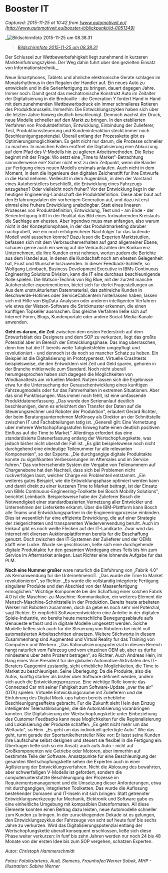 # Booster IT

_Captured: 2015-11-25 at 10:42 from [www.automotiveit.eu](http://www.automotiveit.eu/booster-it/blickpunkt/id-0051349)_

_![Bildschirmfoto 2015-11-25 um 08.38.31](http://www.automotiveit.eu/wp-content/uploads/2015/11/Bildschirmfoto-2015-11-25-um-08.38.31.png)

> _[Bildschirmfoto 2015-11-25 um 08.38.31](http://www.automotiveit.eu/wp-content/uploads/2015/11/Bildschirmfoto-2015-11-25-um-08.38.31.png)_

Der Schlussel zur Wettbewerbsfahigkeit liegt zunehmend in kurzeren Markteinfuhrungszyklen. Der Weg dahin fuhrt uber den gezielten Einsatz von Informationstechnik._

Neue Smartphones, Tablets und ahnliche elektronische Gerate schlagen im Monatsrhythmus in den Regalen der Handler auf. Ein neues Auto zu entwickeln und in die Serienfertigung zu bringen, dauert dagegen Jahre. Immer noch. Damit gerat das mechatronische Konstrukt Auto im Zeitalter der Digitalisierung in die Bredouille - die Generation Y fordert Hand in Hand mit dem zunehmenden Wettbewerbsdruck ein immer schnelleres Rotieren des Produktkarussells. Immerhin: Die Entwicklungszyklen haben sich uber die letzten Jahre hinweg deutlich beschleunigt. Dennoch wachst der Druck, neue Modelle schneller auf den Markt zu bringen. In den etablierten Verfahren von Produktdefinition, Entwicklung, Einbindung der Zulieferer, Test, Produktionssteuerung und Kundeninteraktion steckt immer noch Beschleunigungspotenzial. Überall entlang der Prozesskette gibt es Optimierungsmoglichkeiten. Es geht nicht nur darum, die Prozesse schneller zu machen. In manchen Fallen eroffnet die Digitalisierung eine Abkurzung auf dem Pfad des V-Modells hin zu agileren Arbeitsmethoden. Die Reise beginnt mit der Frage: Wo setzt eine „Time to Market"-Betrachtung sinnvollerweise ein? Sicher nicht erst zu dem Zeitpunkt, wenn die Bander zur Fertigung eines neuen Modells erstmals anlaufen. Auch nicht in dem Moment, in dem die Ingenieure den digitalen Zeichenstift fur ihre Entwurfe in die Hand nehmen. Vielleicht in dem Augenblick, in dem der Vorstand eines Autoherstellers beschließt, die Entwicklung eines Fahrzeugs anzugehen? Oder vielleicht noch fruher? Vor der Entwicklung liegt in der heutigen Engineering-Landschaft die Produktdefinition. Diese aber baut auf den Erfahrungsdaten der vorherigen Generation auf, und dazu ist erst einmal eine fruhere Entwicklung unabdingbar. Statt eines linearen Prozesses von Produktdefinition, Entwicklung, Test und - am Ende - der Serienfertigung trifft in der Realitat das Bild eines fortwahrenden Kreislaufs die Sachlage am ehesten. Aber irgendwo muss man anfangen, also warum nicht in der Konzeptionsphase, in der das Produktmarketing daruber nachgrubelt, wie ein noch erfolgreicherer Nachfolger fur das laufende Modell wohl aussehen konnte? Dazu lesen die Experten Marktstudien, befassen sich mit dem Verbraucherverhalten auf ganz allgemeiner Ebene, schauen gerne auch ein wenig auf die Verkaufszahlen der Konkurrenz. Unternehmen, die ihre Kunden ernst nehmen, werten zudem die Berichte aus dem Handel aus, in denen die Kundschaft noch am ehesten Gelegenheit hat, Frust und Wunsche loszuwerden. In dieser Feedback-Schleife, so Wolfgang Leimbach, Business Development Executive in IBMs Continuous Engineering Solutions Division, kann die IT eine durchaus beschleunigende Rolle spielen. Die Watson-Technik von Big Blue, mit der zurzeit manche Autohersteller experimentieren, bietet sich fur derlei Fragestellungen an. Aus dem unstrukturierten Datenmaterial, das zahlreiche Kunden in Beschwerde-Hotlines oder ServiceCallcentern hinterlassen haben, lassen sich mit Hilfe von BigData-Analysen oder anderen intelligenten Verfahren wie etwa der Watson-Software die Strickmuster erkennen, die einen kunftigen Topseller ausmachen. Das gleiche Verfahren ließe sich auf Internet-Foren, Blogs, Kundenportale oder andere Social-Media-Kanale anwenden.

**Geht es darum, die Zeit** zwischen dem ersten Federstrich auf dem Entwurfsblatt des Designers und dem SOP zu verkurzen, liegt das großte Potenzial aber im Bereich der Entwicklungsphase. Das mag uberraschen, denn hier hat die IT bereits weite Tatigkeitsfelder umgepflugt und revolutioniert - und dennoch ist da noch so mancher Schatz zu heben. Ein Beispiel ist die Digitalisierung im Prototypentest. Virtuelle Crashtests beispielsweise, die den Entwicklern viel Zeit und Geld sparen, gehoren in der Branche mittlerweile zum Standard. Noch nicht uberall herumgesprochen haben sich dagegen die Moglichkeiten von Windkanaltests am virtuellen Modell. Nutzen lassen sich die Ergebnisse etwa fur die Untersuchung der Gerauschentwicklung eines kunftigen Fahrzeugmodells oder fur das Fahrverhalten in extremen Situationen. Aber das sind Punktlosungen. Was immer noch fehlt, ist eine umfassende Produktdatenerfassung. „Das wurde den Serienanlauf deutlich beschleunigen, denn es erleichtert den Transfer der Daten auf die Steuerungsrechner und Roboter der Produktion", erlautert Gerard Richter, der beim Beratungsunternehmen McKinsey als Direktor an der Schnittstelle zwischen IT und Fachabteilungen tatig ist. „Generell gilt: Eine Vernetzung uber mehrere Wertschopfungsstufen hinweg hatte einen deutlich positiven Einfluss auf die Time to Market." Allerdings erfordert das eine standardisierte Datenerfassung entlang der Wertschopfungskette, was jedoch bisher nicht uberall der Fall ist. „Es gibt beispielsweise noch nicht durchgehend eine eindeutige Teilenummer fur alle relevanten Komponenten", so der Experte. „Die durchgangige digitale Produktakte konnte zu signifikanten Verbesserungen im Aftersales und im Service fuhren." Das vorherrschende System der Vergabe von Teilenummern auf Chargenebene hat den Nachteil, dass sich bei Problemen nicht ruckverfolgen lasst, welcher Charge ein Problemteil entstammt. „Ein weiteres gutes Beispiel, wie die Entwicklungsphase optimiert werden kann und damit direkt zu einer kurzeren Time to Market beitragt, ist der Einsatz von IBMs Continuous-Engineering-Toolkette bei Bosch Mobility Solutions", berichtet Leimbach. Beispielsweise habe der Zulieferer Bosch die Notwendigkeit einer standardbasierten Vernetzung aller Entwickler und Unternehmen der Lieferkette erkannt. Über die IBM-Plattform kann Bosch alle Teams und Entwicklungspartner in die Engineeringprozesse einbinden. Dies ist wesentlich fur eine effiziente Entwicklung, die auf einer Strategie der zielgerichteten und transparenten Wiederverwendung beruht. Auch im Einkauf gibt es noch weiße Flecken auf der IT-Landkarte. Zwar wird das Internet mit diversen Auktionsplattformen bereits fur die Beschaffung genutzt. Doch zwischen den IT-Systemen der Zulieferer und der OEMs klafft eine Lucke. Wurde sie geschlossen, ließe sich eine durchgehende digitale Produktakte fur den gesamten Werdegang eines Teils bis hin zum Service im Aftermarket anlegen. Laut Richter eine lohnende Aufgabe fur das PLM.

**Noch eine Nummer großer** ware naturlich die Einfuhrung von „Fabrik 4.0" als Kernanwendung fur die UnternehmensIT. „Das wurde die Time to Market revolutionieren", so Richter. „Es wurde die vollstandig integrierte Fertigung singularer Produkte und den Abschied von der Massenfertigung ermoglichen." Wichtige Komponente bei der Schaffung einer solchen Fabrik 4.0 ist die Maschine-zu-Maschine-Kommunikation, ein weiteres Element die Mensch-Maschine-Schnittstelle in der Produktion. Bereits heute arbeiteten Werker mit Robotern zusammen, doch da gebe es noch sehr viel Potenzial, sagt Richter. Er empfiehlt Softwareentwicklern eine Anleihe in der digitalen Spiele-Industrie, wo bereits heute menschliche Bewegungsablaufe aufs Genaueste erfasst und in digitale Modelle umgesetzt werden. Solche Modelle ließen sich auch fur die Steuerung von Robotern bei nicht voll automatisierten Arbeitsschritten einsetzen. Weitere Stichworte in diesem Zusammenhang sind Augmented und Virtual Reality fur das Training von Computern und Werkern. „Das Rationalisierungspotenzial in diesem Bereich hangt naturlich vom Fahrzeug und vom einzelnen OEM ab, aber es durfte mindestens uber zehn Prozent betragen", so Richter. Auch Andreas Hein, im Rang eines Vice President fur die globalen Automotive-Aktivitaten des IT-Beraters Capgemini zustandig, sieht erhebliche Moglichkeiten, die Time to Market zu beschleunigen. Seine Überlegung: Da die Produkte, also die Autos, kunftig starker als bisher uber Software definiert werden, andern sich auch die Entwicklungsprozesse. Eine wichtige Rolle konnte das Connected Car mit seiner Fahigkeit zum Software-Update „over the air" (OTA) spielen. Virtuelle Entwicklungsraume mit Zulieferern und die Einfuhrung des Digital Mock-ups haben bereits erhebliche Beschleunigungseffekte gebracht. Fur die Zukunft sieht Hein den Einzug intelligenter Telematiklosungen, die die Automatisierung voranbringen konnten. Die Digitalisierung der Wertschopfungskette unter Einbeziehung des Customer Feedbacks kann neue Moglichkeiten fur die Regionalisierung und Lokalisierung der Produkte schaffen. „Es geht nicht mehr um das Weltauto", so Hein. „Es geht um das individuell gefertigte Auto." Wie das geht, turnt gerade der Sportartikelhersteller Nike vor: Er lasst seine Kunden ihre Laufschuhe selbst designen und steuert sie flexibel in die Fertigung ein. Übertragen ließe sich so ein Ansatz auch aufs Auto - nicht auf Großkomponenten wie Getriebe oder Motoren, aber immerhin auf bestimmte Teile der Software. Ansatzpunkte fur eine Beschleunigung der gesamten Wertschopfungskette sehen die Experten auch in einer Agilisierung der Entwicklungsverfahren. Nicht die Ablosung des bewahrten, aber schwerfalligen V-Modells ist gefordert, sondern die computerunterstutzte Beschleunigung der Prozesse im Requirementsmanagement und die Umsetzung dieser Anforderungen, etwa mit durchgangigen, integrierten Toolketten. Das wurde die Auflosung bestehender Domanen und IT-Inseln mit sich bringen: Statt getrennter Entwicklungswerkzeuge fur Mechanik, Elektronik und Software gabe es eine einheitliche Umgebung mit kompatiblen Datenformaten. All diese Elemente konnten einen Beitrag dazu leisten, neue Automodelle schneller zum Kunden zu bringen. In der zuruckliegenden Dekade ist es gelungen, den Entwicklungszyklus der Fahrzeuge von acht auf heute funf bis sechs Jahre zu verkurzen. Wird das Digitalisierungspotenzial entlang der Wertschopfungskette uberall konsequent erschlossen, ließe sich diese Phase weiter verkurzen: In funf bis zehn Jahren werden nur noch 24 bis 48 Monate von der ersten Idee bis zum SOP vergehen, schatzen Experten.

_Autor: Christoph Hammerschmidt_

_Fotos: Fotolia/artens, Audi, Siemens, Fraunhofer/Werner Sobek, MHP - Illustration: Sabine Werner_
